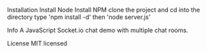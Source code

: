 Installation
Install Node
Install NPM
clone the project and cd into the directory
type 'npm install -d'
then 'node server.js'


Info
A JavaScript Socket.io chat demo with multiple chat rooms.

License
MIT licensed
